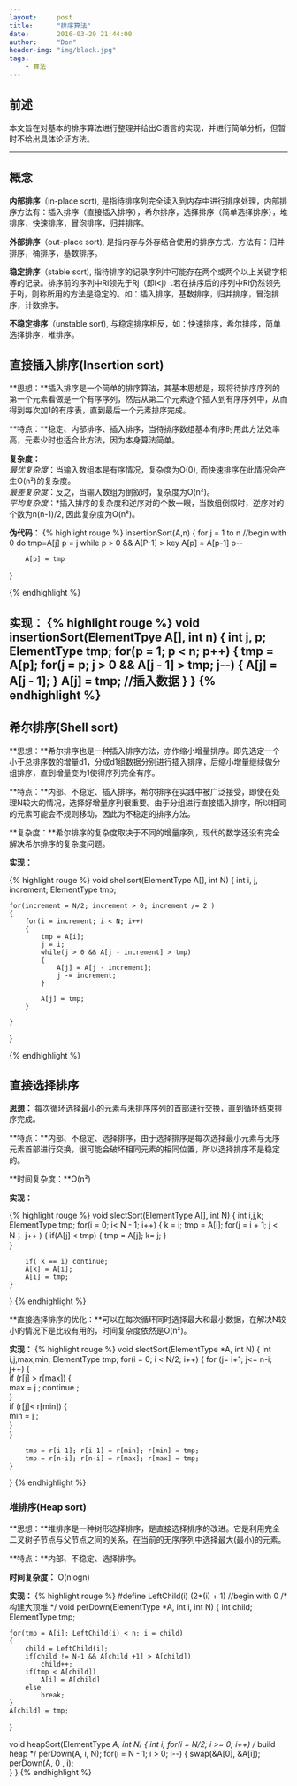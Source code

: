 ```yaml
---
layout:     post
title:      "排序算法"
date:       2016-03-29 21:44:00
author:     "Don"
header-img: "img/black.jpg"
tags:
    - 算法 
---
```


## 前述

本文旨在对基本的排序算法进行整理并给出C语言的实现，并进行简单分析，但暂时不给出具体论证方法。

---

## 概念 

**内部排序**（in-place sort), 是指待排序列完全读入到内存中进行排序处理，内部排序方法有：插入排序（直接插入排序），希尔排序，选择排序（简单选择排序），堆排序，快速排序，冒泡排序，归并排序。

**外部排序**（out-place sort), 是指内存与外存结合使用的排序方式，方法有：归并排序，桶排序，基数排序。

**稳定排序**（stable sort), 指待排序的记录序列中可能存在两个或两个以上关键字相等的记录。排序前的序列中Ri领先于Rj（即i<j）.若在排序后的序列中Ri仍然领先于Rj，则称所用的方法是稳定的。如：插入排序，基数排序，归并排序，冒泡排序，计数排序。

**不稳定排序**（unstable sort), 与稳定排序相反，如：快速排序，希尔排序，简单选择排序，堆排序。 

## 直接插入排序(Insertion sort)

**思想：**插入排序是一个简单的排序算法，其基本思想是，现将待排序序列的第一个元素看做是一个有序序列，然后从第二个元素逐个插入到有序序列中，从而得到每次加1的有序表，直到最后一个元素排序完成。

**特点：**稳定、内部排序、插入排序，当待排序数组基本有序时用此方法效率高，元素少时也适合此方法，因为本身算法简单。

**复杂度：**  
*最优复杂度*：当输入数组本是有序情况，复杂度为O(0), 而快速排序在此情况会产生O(n²)的复杂度。  
*最差复杂度*：反之，当输入数组为倒叙时，复杂度为O(n²)。  
*平均复杂度*：*插入排序的复杂度和逆序对的个数一眼，当数组倒叙时，逆序对的个数为n(n-1)/2, 因此复杂度为O(n²)。

**伪代码：**
{% highlight rouge %}
insertionSort(A,n)
{
	for j = 1 to n 			//begin with 0
		do tmp=A[j]
		p = j
		while p > 0 && A[P-1] > key
			A[p] = A[p-1]
			p--

		A[p] = tmp 
}

{% endhighlight %}

**实现：**
{% highlight rouge %}
void
insertionSort(ElementTpye A[], int n)
{
	int j, p;
	ElementType tmp;
	for(p = 1; p < n; p++)
	{
		tmp = A[p];
		for(j = p; j > 0 && A[j - 1] > tmp; j--)
		{
			A[j] = A[j - 1];
		}
		A[j] = tmp;				//插入数据
	}
}
{% endhighlight %}
---

## 希尔排序(Shell sort)

**思想：**希尔排序也是一种插入排序方法，亦作缩小增量排序。即先选定一个小于总排序数的增量d1，分成d1组数据分别进行插入排序，后缩小增量继续做分组排序，直到增量变为1使得序列完全有序。

**特点：**内部、不稳定、插入排序，希尔排序在实践中被广泛接受，即使在处理N较大的情况，选择好增量序列很重要。由于分组进行直接插入排序，所以相同的元素可能会不规则移动，因此为不稳定的排序方法。

**复杂度：**希尔排序的复杂度取决于不同的增量序列，现代的数学还没有完全解决希尔排序的复杂度问题。

**实现：**

{% highlight rouge %}
void 
shellsort(ElementType A[], int N)
{
	int i, j, increment;
	ElementType tmp;
	
	for(increment = N/2; increment > 0; increment /= 2 )
	{
		for(i = increment; i < N; i++)
		{
			tmp = A[i];
			j = i;
			while(j > 0 && A[j - increment] > tmp)
			{
				A[j] = A[j - increment];
				j -= increment;
			}
			
			A[j] = tmp;
		}

	}
}

{% endhighlight %}

## 直接选择排序

**思想：** 每次循环选择最小的元素与未排序序列的首部进行交换，直到循环结束排序完成。

**特点：**内部、不稳定、选择排序，由于选择排序是每次选择最小元素与无序元素首部进行交换，很可能会破坏相同元素的相同位置，所以选择排序不是稳定的。

**时间复杂度：**O(n²)

**实现：**

{% highlight rouge %}
void 
slectSort(ElementType A[], int N)
{
	int i,j,k;
	ElementType tmp;
	for(i = 0; i< N - 1; i++)
	{
		k = i;
		tmp = A[i];
		for(j = i + 1; j < N； j++ )
		{
			if(A[j] < tmp)
			{
				tmp = A[j];
				k= j;
			}		
		}
		
		if( k == i) continue;
		A[k] = A[i];
		A[i] = tmp; 
	}

}
{% endhighlight %}

**直接选择排序的优化：**可以在每次循环同时选择最大和最小数据，在解决N较小的情况下是比较有用的，时间复杂度依然是O(n²)。

**实现：**
{% highlight rouge %}
void
slectSort(ElementType *A, int N)
{
	int i,j,max,min;
	ElementType tmp;
	for(i = 0; i < N/2; i++)
	{
		for (j= i+1; j<= n-i; j++) 
		{  
            if (r[j] > r[max])
 			{   
                max = j ; continue ;   
            }    
            if (r[j]< r[min]) 
			{   
                min = j ;   
            }     
      	}  
   
      	tmp = r[i-1]; r[i-1] = r[min]; r[min] = tmp;  
      	tmp = r[n-i]; r[n-i] = r[max]; r[max] = tmp; 
	}

}
{% endhighlight %}

### 堆排序(Heap sort)

**思想：**堆排序是一种树形选择排序，是直接选择排序的改进。它是利用完全二叉树子节点与父节点之间的关系，在当前的无序序列中选择最大(最小)的元素。

**特点：**内部、不稳定、选择排序。

**时间复杂度：** O(nlogn)

**实现：**
{% highlight rouge %}
#define LeftChild(i)	(2*(i) + 1)		//begin with 0
/* 构建大顶堆 */
void perDown(ElementType *A, int i, int N)
{
	int child;
	ElementType tmp;
	
	for(tmp = A[i]; LeftChild(i) < n; i = child)
	{
		child = LeftChild(i);
		if(child != N-1 && A[child +1] > A[child])
			child++;
		if(tmp < A[child])
			A[i] = A[child]
		else
			break;
	}
	A[child] = tmp;
}

void 
heapSort(ElementType *A, int N)
{
	int i;
	for(i = N/2; i >= 0; i++)		/* build heap */
		perDown(A, i, N);
	for(i = N - 1; i > 0; i--)
	{
		swap(&A[0], &A[i]);
		perDown(A, 0 , i);	
	}
}
{% endhighlight %}


